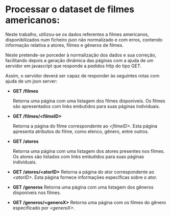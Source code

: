 # Processar o dataset de filmes americanos:

Neste trabalho, utilizou-se os dados referentes a filmes americanos, disponibilizados num ficheiro json não normalizado e com erros, contendo informação relativa a atores, filmes e gêneros de filmes.

Neste pretende-se porceder à normalização dos dados e sua correção, facilitando depois a geração dinâmica das páginas com a ajuda de um servidor em javascript que responde a pedidos http do tipo GET.

Assim, o servidor deverá ser capaz de responder às seguintes rotas com ajuda de um json server:

- **GET /filmes**

    Retorna uma página com uma listagem dos filmes disponíveis. Os filmes são apresentados com links embutidos para suas páginas individuais.

- **GET /filmes/\<filmeID\>**

    Retorna a página do filme correspondente ao *\<filmeID\>*. Esta página apresenta atributos do filme, como elenco, gênero, entre outros.

- **GET /atores**

    Retorna uma página com uma listagem dos atores presentes nos filmes. Os atores são listados com links embutidos para suas páginas individuais.

- **GET /atores/\<atorID\>**
    Retorna a página do ator correspondente ao *\<atorID\>*. Esta página fornece informações específicas sobre o ator.

- **GET /generos**
    Retorna uma página com uma listagem dos gêneros disponíveis nos filmes.

- **GET /generos/\<generoX\>**
    Retorna uma página com os filmes do gênero especificado por *\<generoX\>*.